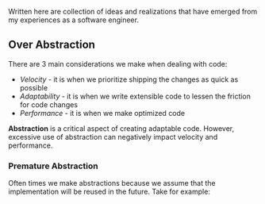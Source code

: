 Written here are collection of ideas and realizations that have emerged from my experiences as a software engineer.

## Over Abstraction
There are 3 main considerations we make when dealing with code:
- _Velocity_ - it is when we prioritize shipping the changes as quick as possible
- _Adaptability_ - it is when we write extensible code to lessen the friction for code changes
- _Performance_ - it is when we make optimized code

**Abstraction** is a critical aspect of creating adaptable code. However, excessive use of abstraction can negatively impact velocity and performance.

### Premature Abstraction
Often times we make abstractions because we assume that the implementation will be reused in the future. Take for example:

